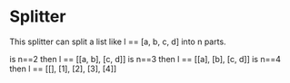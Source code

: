 # Splitter
This splitter can split a list like l == [a, b, c, d] into n parts.

is n==2 then l == [[a, b], [c, d]] 
is n==3 then l == [[a], [b], [c, d]]
is n==4 then l == [[], [1], [2], [3], [4]]
